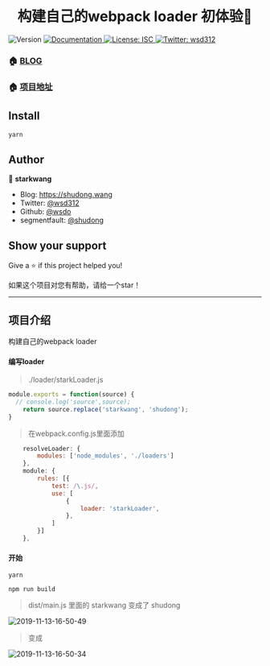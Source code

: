<!--
 * @Author: starkwang
 * @Contact me: https://shudong.wang/about
 * @Date: 2019-11-13 15:47:31
 * @LastEditors: starkwang
 * @LastEditTime: 2019-11-13 15:51:35
 * @Description: file content
 -->
<h1 align="center">构建自己的webpack loader 初体验👋</h1>

<p>
  <img alt="Version" src="https://img.shields.io/badge/version-1.0.0-blue.svg?cacheSeconds=2592000" />
  <a href="https://shudong.wang" target="_blank">
    <img alt="Documentation" src="https://img.shields.io/badge/documentation-yes-brightgreen.svg" />
  </a>
  <a href="#" target="_blank">
    <img alt="License: ISC" src="https://img.shields.io/badge/License-ISC-yellow.svg" />
  </a>
  <a href="https://twitter.com/wsd312" target="_blank">
    <img alt="Twitter: wsd312" src="https://img.shields.io/twitter/follow/wsd312.svg?style=social" />
  </a>
</p>

### 🏠 [BLOG](https://shudong.wang)

### 🏠 [项目地址](https://github.com/webpack-guide/webpack-build-your-loader-base)

## Install

```sh
yarn
```

## Author

👤 **starkwang**

* Blog: https://shudong.wang
* Twitter: [@wsd312](https://twitter.com/wsd312)
* Github: [@wsdo](https://github.com/wsdo)
* segmentfault: [@shudong](https://segmentfault.com/blog/shudong)

## Show your support

Give a ⭐️ if this project helped you!

如果这个项目对您有帮助，请给一个️star！

---

## 项目介绍
构建自己的webpack loader

#### 编写loader
> ./loader/starkLoader.js
```js
module.exports = function(source) {
  // console.log('source',source);
	return source.replace('starkwang', 'shudong');
}

```

> 在webpack.config.js里面添加

```js
	resolveLoader: {
		modules: ['node_modules', './loaders']
	},
	module: {
		rules: [{
			test: /\.js/,
			use: [
				{
					loader: 'starkLoader',
				},
			]
		}]
	},
```

#### 开始
```
yarn
```

```
npm run build
```

> dist/main.js 里面的 starkwang 变成了 shudong

![2019-11-13-16-50-49](http://s.shudong.wang/2019-11-13-16-50-49.png)

> 变成 

![2019-11-13-16-50-34](http://s.shudong.wang/2019-11-13-16-50-34.png)
